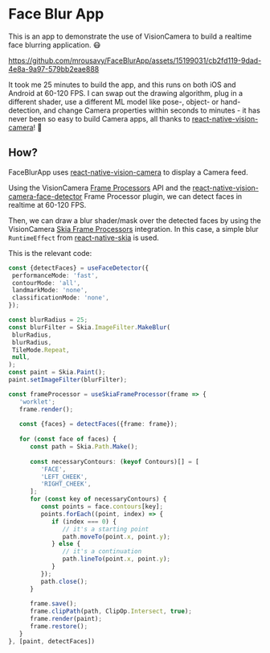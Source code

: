 # Face Blur App

This is an app to demonstrate the use of VisionCamera to build a realtime face blurring application. 😷

https://github.com/mrousavy/FaceBlurApp/assets/15199031/cb2fd119-9dad-4e8a-9a97-579bb2eae888

It took me 25 minutes to build the app, and this runs on both iOS and Android at 60-120 FPS.
I can swap out the drawing algorithm, plug in a different shader, use a different ML model like pose-, object- or hand-detection, and change Camera properties within seconds to minutes - it has never been so easy to build Camera apps, all thanks to [react-native-vision-camera](https://github.com/mrousavy/react-native-vision-camera)! 🚀

## How?

FaceBlurApp uses [react-native-vision-camera](https://github.com/mrousavy/react-native-vision-camera) to display a Camera feed.

Using the VisionCamera [Frame Processors](https://react-native-vision-camera.com/docs/guides/frame-processors) API and the [react-native-vision-camera-face-detector](https://github.com/nonam4/react-native-vision-camera-face-detector) Frame Processor plugin, we can detect faces in realtime at 60-120 FPS.

Then, we can draw a blur shader/mask over the detected faces by using the VisionCamera [Skia Frame Processors](https://react-native-vision-camera.com/docs/guides/skia-frame-processors) integration. In this case, a simple blur `RuntimeEffect` from [react-native-skia](https://github.com/shopify/react-native-skia) is used.

This is the relevant code:

```ts
const {detectFaces} = useFaceDetector({
 performanceMode: 'fast',
 contourMode: 'all',
 landmarkMode: 'none',
 classificationMode: 'none',
});

const blurRadius = 25;
const blurFilter = Skia.ImageFilter.MakeBlur(
 blurRadius,
 blurRadius,
 TileMode.Repeat,
 null,
);
const paint = Skia.Paint();
paint.setImageFilter(blurFilter);

const frameProcessor = useSkiaFrameProcessor(frame => {
   'worklet';
   frame.render();
   
   const {faces} = detectFaces({frame: frame});
   
   for (const face of faces) {
      const path = Skia.Path.Make();
      
      const necessaryContours: (keyof Contours)[] = [
         'FACE',
         'LEFT_CHEEK',
         'RIGHT_CHEEK',
      ];
      for (const key of necessaryContours) {
         const points = face.contours[key];
         points.forEach((point, index) => {
            if (index === 0) {
               // it's a starting point
               path.moveTo(point.x, point.y);
            } else {
               // it's a continuation
               path.lineTo(point.x, point.y);
            }
         });
         path.close();
      }
      
      frame.save();
      frame.clipPath(path, ClipOp.Intersect, true);
      frame.render(paint);
      frame.restore();
   }
}, [paint, detectFaces])
```
